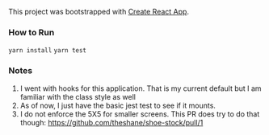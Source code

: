 This project was bootstrapped with [Create React App](https://github.com/facebook/create-react-app).

### How to Run
```yarn install```
```yarn test```

### Notes

1. I went with hooks for this application. That is my current default but I am familiar with the class style as well
2. As of now, I just have the basic jest test to see if it mounts.
3. I do not enforce the 5X5 for smaller screens. This PR does try to do that though: https://github.com/theshane/shoe-stock/pull/1
